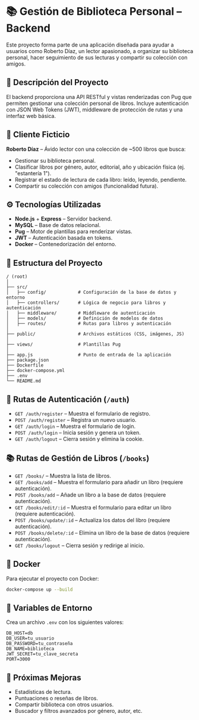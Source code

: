 # 📚 Gestión de Biblioteca Personal – Backend

Este proyecto forma parte de una aplicación diseñada para ayudar a usuarios como Roberto Díaz, un lector apasionado, a organizar su biblioteca personal, hacer seguimiento de sus lecturas y compartir su colección con amigos.

## 🧠 Descripción del Proyecto

El backend proporciona una API RESTful y vistas renderizadas con Pug que permiten gestionar una colección personal de libros. Incluye autenticación con JSON Web Tokens (JWT), middleware de protección de rutas y una interfaz web básica.

## 👤 Cliente Ficticio

**Roberto Díaz** – Ávido lector con una colección de ~500 libros que busca:

- Gestionar su biblioteca personal.
- Clasificar libros por género, autor, editorial, año y ubicación física (ej. "estantería 1").
- Registrar el estado de lectura de cada libro: leído, leyendo, pendiente.
- Compartir su colección con amigos (funcionalidad futura).

## ⚙️ Tecnologías Utilizadas

- **Node.js** + **Express** – Servidor backend.
- **MySQL** – Base de datos relacional.
- **Pug** – Motor de plantillas para renderizar vistas.
- **JWT** – Autenticación basada en tokens.
- **Docker** – Contenedorización del entorno.

## 📁 Estructura del Proyecto

```
/ (root)
│
├── src/                  
│   ├── config/            # Configuración de la base de datos y entorno
│   ├── controllers/       # Lógica de negocio para libros y autenticación
│   ├── middleware/        # Middleware de autenticación
│   ├── models/            # Definición de modelos de datos
│   ├── routes/            # Rutas para libros y autenticación
│
├── public/                # Archivos estáticos (CSS, imágenes, JS)
│
├── views/                 # Plantillas Pug
│
├── app.js                 # Punto de entrada de la aplicación
├── package.json
├── Dockerfile
├── docker-compose.yml
├── .env
└── README.md
```

## 🔐 Rutas de Autenticación (`/auth`)

- `GET /auth/register` – Muestra el formulario de registro.
- `POST /auth/register` – Registra un nuevo usuario.
- `GET /auth/login` – Muestra el formulario de login.
- `POST /auth/login` – Inicia sesión y genera un token.
- `GET /auth/logout` – Cierra sesión y elimina la cookie.

## 📚 Rutas de Gestión de Libros (`/books`)

- `GET /books/` – Muestra la lista de libros.
- `GET /books/add` – Muestra el formulario para añadir un libro (requiere autenticación).
- `POST /books/add` – Añade un libro a la base de datos (requiere autenticación).
- `GET /books/edit/:id` – Muestra el formulario para editar un libro (requiere autenticación).
- `POST /books/update/:id` – Actualiza los datos del libro (requiere autenticación).
- `POST /books/delete/:id` – Elimina un libro de la base de datos (requiere autenticación).
- `GET /books/logout` – Cierra sesión y redirige al inicio.

## 🐳 Docker

Para ejecutar el proyecto con Docker:

```bash
docker-compose up --build
```

## 🔐 Variables de Entorno

Crea un archivo `.env` con los siguientes valores:

```
DB_HOST=db
DB_USER=tu_usuario
DB_PASSWORD=tu_contraseña
DB_NAME=biblioteca
JWT_SECRET=tu_clave_secreta
PORT=3000
```

## 📌 Próximas Mejoras

- Estadísticas de lectura.
- Puntuaciones o reseñas de libros.
- Compartir biblioteca con otros usuarios.
- Buscador y filtros avanzados por género, autor, etc.
